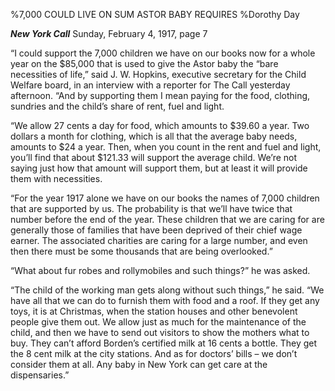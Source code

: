 %7,000 COULD LIVE ON SUM ASTOR BABY REQUIRES
%Dorothy Day

__*New York Call*__  Sunday, February 4, 1917, page 7

“I could support the 7,000 children we have on our books now for a whole year on the $85,000 that is used to give the Astor baby the “bare necessities of life,” said J. W. Hopkins, executive secretary for the Child Welfare board, in an interview with a reporter for The Call yesterday afternoon. “And by supporting them I mean paying for the food, clothing, sundries and the child’s share of rent, fuel and light.

“We allow 27 cents a day for food, which amounts to $39.60 a year. Two dollars a month for clothing, which is all that the average baby needs, amounts to $24 a year. Then, when you count in the rent and fuel and light, you’ll find that about $121.33 will support the average child. We’re not saying just how that amount will support them, but at least it will provide them with necessities.

“For the year 1917 alone we have on our books the names of 7,000 children that are supported by us. The probability is that we’ll have twice that number before the end of the year. These children that we are caring for are generally those of families that have been deprived of their chief wage earner. The associated charities are caring for a large number, and even then there must be some thousands that are being overlooked.”

“What about fur robes and rollymobiles and such things?” he was asked.

“The child of the working man gets along without such things,” he said. “We have all that we can do to furnish them with food and a roof. If they get any toys, it is at Christmas, when the station houses and other benevolent people give them out. We allow just as much for the maintenance of the child, and then we have to send out visitors to show the mothers what to buy. They can’t afford Borden’s certified milk at 16 cents a bottle. They get the 8 cent milk at the city stations. And as for doctors’ bills – we don’t consider them at all. Any baby in New York can get care at the dispensaries.”